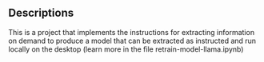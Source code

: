 ## Descriptions
This is a project that implements the instructions for extracting information on demand to produce a model that can be extracted as instructed and run locally on the desktop (learn more in the file retrain-model-llama.ipynb)

